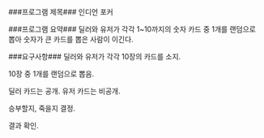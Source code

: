 ###프로그램 제목###
인디언 포커

###프로그램 요약###
딜러와 유저가 각각 1~10까지의 숫자 카드 중 1개를 랜덤으로 뽑아 숫자가 큰 카드를 뽑은 사람이 이긴다.

###요구사항###
딜러와 유저가 각각 10장의 카드를 소지.

10장 중 1개를 랜덤으로 뽑음.

딜러 카드는 공개. 유저 카드는 비공개.

승부할지, 죽을지 결정.

결과 확인.

